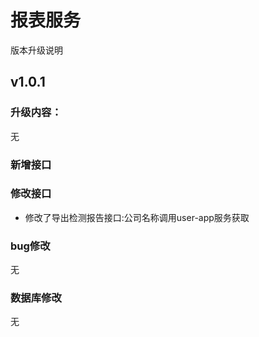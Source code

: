 # 报表服务
版本升级说明

## v1.0.1
### 升级内容：
无

### 新增接口



### 修改接口
- 修改了导出检测报告接口:公司名称调用user-app服务获取

### bug修改
无

### 数据库修改
无

